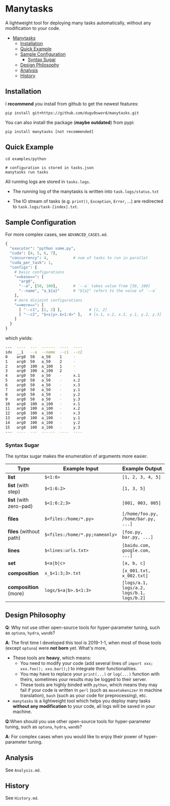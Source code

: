 # Manytasks

A lightweight tool for deploying many tasks automatically, without any modification to your code.

- [Manytasks](#manytasks)
  - [Installation](#installation)
  - [Quick Example](#quick-example)
  - [Sample Configuration](#sample-configuration)
    - [Syntax Sugar](#syntax-sugar)
  - [Design Philosophy](#design-philosophy)
  - [Analysis](#analysis)
  - [History](#history)


## Installation

I **recommend** you install from github to get the newest features:

`pip install git+https://github.com/dugu9sword/manytasks.git` 

You can also install the package (**maybe outdated**) from pypi:

`pip install manytasks [not recommended]` 


## Quick Example

```
cd examples/python

# configuration is stored in tasks.json
manytasks run tasks
```

All running logs are stored in `tasks.logs`. 

- The running log of the manytasks is written into `task.logs/status.txt` 

- The IO stream of tasks (e.g. `print()`, `Exception`, `Error`, ...) are redirected to `task.logs/task-[index].txt`.


## Sample Configuration

For more complex cases, see `ADVANCED_CASES.md`.

```python
{
  "executor": "python some.py",    
  "cuda": [4, 5, 6, 7],
  "concurrency": 4,           # num of tasks to run in parallel
  "cuda_per_task": 1,
  "configs": {
    # basic configurations
    "==base==": [          
      "arg0",
      "--a", [50, 100],       # `--a` takes value from [50, 100]
      "--name", "a_${a}"      # "${a}" refers to the value of `--a`
    ],
    # more disjoint configurations
    "==more==": [
      [ "--c1", [1, 2] ],            # [1, 2]
      [ "--c2", "$<x|y>.$<1:4>" ],   # [x.1, x.2, x.3, y.1, y.2, y.3]
    ]
  }
}
```

which yields:
```bash
---  ----  ---  ------  ----  ----
idx  __1   --a  --name  --c1  --c2
0    arg0  50   a_50    1     -
1    arg0  50   a_50    2     -
2    arg0  100  a_100   1     -
3    arg0  100  a_100   2     -
4    arg0  50   a_50    -     x.1
5    arg0  50   a_50    -     x.2
6    arg0  50   a_50    -     x.3
7    arg0  50   a_50    -     y.1
8    arg0  50   a_50    -     y.2
9    arg0  50   a_50    -     y.3
10   arg0  100  a_100   -     x.1
11   arg0  100  a_100   -     x.2
12   arg0  100  a_100   -     x.3
13   arg0  100  a_100   -     y.1
14   arg0  100  a_100   -     y.2
15   arg0  100  a_100   -     y.3
---  ----  ---  ------  ----  ----
```

### Syntax Sugar

The syntax sugar makes the enumeration of arguments more easier.

| Type                     | Example Input                | Example Output                             |
| ------------------------ | ---------------------------- | ------------------------------------------ |
| **list**                 | `$<1:6>`                     | `[1, 2, 3, 4, 5]`                          |
| **list** (with step)     | `$<1:6:2>`                   | `[1, 3, 5]`                                |
| **list** (with zero-pad) | `$<1:6:2;3>`                | `[001, 003, 005]`                          |
| **files**                | `$<files:/home/*.py>`       | `[/home/foo.py, /home/bar.py, ...]`                     |
| **files** (without path) | `$<files:/home/*.py;nameonly>`  | `[foo.py, bar.py, ...]`                     |
| **lines**                | `$<lines:urls.txt>`         | `[baidu.com, google.com, ...]`              |
| **set**          | `$<a\|b\|c>`               | `[a, b, c]`                                |
| **composition** | `x_$<1:3;3>.txt` | `[x_001.txt, x_002.txt]` |
| **composition** (more) | `logs/$<a\|b>.$<1:3>`         | `[logs/a.1, logs/a.2, logs/b.1, logs/b.2]` |





## Design Philosophy

**Q**: Why not use other open-source tools for hyper-parameter tuning, such as `optuna`, `hydra`, `wandb`?

**A**: The first time I developed this tool is 2019-1-1, when most of those tools (except `optuna`) were **not born** yet. What's more, 

- These tools are **heavy**, which means:
    - You need to modify your code (add several lines of `import xxx; xxx.foo(); xxx.bar();`) to integrate their functionalities.
    - You may have to replace your `print(...)` or `log(...)` function with theirs, sometimes your results may be logged to their server. 
    - These tools are highly binded with `python`, which means they may fail if your code is written in `perl` (such as `mosetokenizer` in machine translation), `bash` (such as your code for preprocessing), etc.
- `manytasks` is a lightweight tool which helps you deploy many tasks **without any modification** to your code, all logs will be saved in your machine.

**Q**:When should you use other open-source tools for hyper-parameter tuning, such as `optuna`, `hydra`, `wandb`?

**A**: For complex cases when you would like to enjoy their power of hyper-parameter tuning.

## Analysis

See `Analysis.md`.

## History

See `History.md`.
